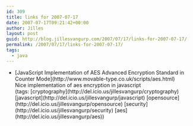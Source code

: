 ```yaml
---
id: 309
title: links for 2007-07-17
date: 2007-07-17T09:21:42+00:00
author: Jilles
layout: post
guid: http://blog.jillesvangurp.com/2007/07/17/links-for-2007-07-17/
permalink: /2007/07/17/links-for-2007-07-17/
tags:
  - java
---
```

<ul class="delicious">
	<li>
		<div class="delicious-link">[JavaScript Implementation of AES Advanced Encryption Standard in Counter Mode](http://www.movable-type.co.uk/scripts/aes.html)</div>
		<div class="delicious-extended">Nice implementation of aes encryption in javascript</div>
		<div class="delicious-tags">(tags: [cryptography](http://del.icio.us/jillesvangurp/cryptography) [javascript](http://del.icio.us/jillesvangurp/javascript) [opensource](http://del.icio.us/jillesvangurp/opensource) [security](http://del.icio.us/jillesvangurp/security) [aes](http://del.icio.us/jillesvangurp/aes))</div>
	</li>
</ul>
